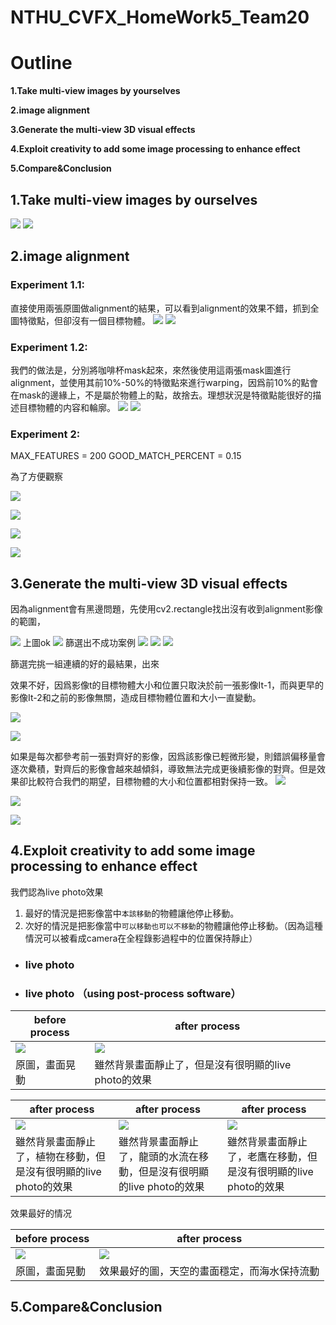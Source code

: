# NTHU_CVFX_HomeWork5_Team20



# Outline

**1.Take multi-view images by yourselves**

**2.image alignment**

**3.Generate the multi-view 3D visual effects**

**4.Exploit creativity to add some image processing to enhance effect**

**5.Compare&Conclusion**

## **1.Take multi-view images by ourselves**
![](https://i.imgur.com/nsvPc3s.gif)
![](https://media.giphy.com/media/RitcFC4ojyl1fRf1DD/giphy.gif)




## **2.image alignment**
### **Experiment 1.1:**
直接使用兩張原圖做alignment的結果，可以看到alignment的效果不錯，抓到全圖特徵點，但卻沒有一個目標物體。
![](https://i.imgur.com/bNahDde.jpg)
![](https://i.imgur.com/sJGodDo.gif)
### **Experiment 1.2:**
我們的做法是，分別將咖啡杯mask起來，來然後使用這兩張mask圖進行alignment，並使用其前10%-50%的特徵點來進行warping，因爲前10%的點會在mask的邊緣上，不是屬於物體上的點，故捨去。理想狀況是特徵點能很好的描述目標物體的内容和輪廓。
![](https://i.imgur.com/ndjjuin.jpg)
![](https://i.imgur.com/Wx3Lap3.gif)









### **Experiment 2:** 
MAX_FEATURES = 200
GOOD_MATCH_PERCENT = 0.15  

為了方便觀察

![](https://i.imgur.com/QFig1Sn.png)


![](https://i.imgur.com/vCSgsoZ.png)

![](https://i.imgur.com/xEaKmYf.png)

![](https://i.imgur.com/cHkeMpR.png)




## **3.Generate the multi-view 3D visual effects**

因為alignment會有黑邊問題，先使用cv2.rectangle找出沒有收到alignment影像的範圍，

![](https://i.imgur.com/AGgEkr1.png)
上圖ok
![](https://i.imgur.com/OvsxV1c.png)
篩選出不成功案例
![](https://i.imgur.com/QR2gvcx.png)
![](https://i.imgur.com/ECi1Dcl.png)
![](https://i.imgur.com/X7Iwn2D.png)

篩選完挑一組連續的好的最結果，出來

效果不好，因爲影像t的目標物體大小和位置只取決於前一張影像It-1，而與更早的影像It-2和之前的影像無關，造成目標物體位置和大小一直變動。

![](https://media.giphy.com/media/KDQSBGIpN6yoeyMS0n/giphy.gif)


![](https://media.giphy.com/media/Kc7RQMPphWSrj7DmAE/giphy.gif)

如果是每次都參考前一張對齊好的影像，因爲該影像已輕微形變，則錯誤偏移量會逐次纍積，對齊后的影像會越來越傾斜，導致無法完成更後續影像的對齊。但是效果卻比較符合我們的期望，目標物體的大小和位置都相對保持一致。
![](https://i.imgur.com/TRTtM09.gif)



<img src="https://media.giphy.com/media/giRkvSqwmmiz9hFK1o/giphy.gif" />

![](https://media.giphy.com/media/giRkvSqwmmiz9hFK1o/giphy.gif)

## **4.Exploit creativity to add some image processing to enhance effect**

我們認為live photo效果
1. 最好的情況是把影像當中`本該移動`的物體讓他停止移動。
1. 次好的情況是把影像當中`可以移動也可以不移動`的物體讓他停止移動。（因為這種情況可以被看成camera在全程錄影過程中的位置保持靜止）

- ### live photo 

- ### live photo （using post-process software）




| before process                                                   | after process                                                               |
|------------------------------------------------------------------|-----------------------------------------------------------------------------|
| ![](https://thumbs.gfycat.com/NewRealAdouri-size_restricted.gif) | ![](https://thumbs.gfycat.com/SadJollyIndianspinyloach-size_restricted.gif) |
| 原圖，畫面晃動                                                   | 雖然背景畫面靜止了，但是沒有很明顯的live photo的效果                                              |


| after process                                                           | after process                                                             | after process                                                             |
|-------------------------------------------------------------------------|---------------------------------------------------------------------------|---------------------------------------------------------------------------|
| ![](https://thumbs.gfycat.com/AmusingBlueCockatiel-size_restricted.gif) | ![](https://thumbs.gfycat.com/PolishedFloweryLadybug-size_restricted.gif) | ![](https://thumbs.gfycat.com/TameImportantHamadryad-size_restricted.gif) |
| 雖然背景畫面靜止了，植物在移動，但是沒有很明顯的live photo的效果       |      雖然背景畫面靜止了，龍頭的水流在移動，但是沒有很明顯的live photo的效果                                                                     |            雖然背景畫面靜止了，老鷹在移動，但是沒有很明顯的live photo的效果                                                                |


效果最好的情况


| before process                                                              | after process                                                                   |
|-----------------------------------------------------------------------------|---------------------------------------------------------------------------------|
| ![](https://thumbs.gfycat.com/HollowPerfectDwarfrabbit-size_restricted.gif) | ![](https://thumbs.gfycat.com/TediousHelplessBeardeddragon-size_restricted.gif) |
| 原圖，畫面晃動                                                              | 效果最好的圖，天空的畫面穩定，而海水保持流動                                                  |


## **5.Compare&Conclusion**








